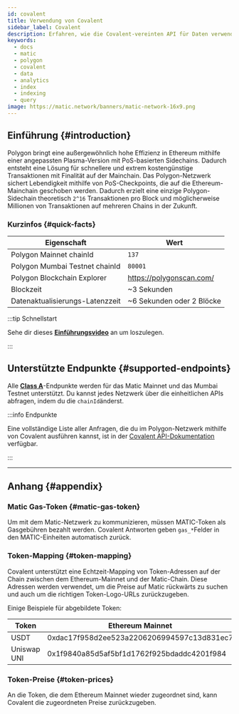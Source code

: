 ```yaml
---
id: covalent
title: Verwendung von Covalent
sidebar_label: Covalent
description: Erfahren, wie die Covalent-vereinten API für Daten verwendet werden
keywords:
  - docs
  - matic
  - polygon
  - covalent
  - data
  - analytics
  - index
  - indexing
  - query
image: https://matic.network/banners/matic-network-16x9.png
---
```


## Einführung {#introduction}

Polygon bringt eine außergewöhnlich hohe Effizienz in Ethereum mithilfe einer angepassten Plasma-Version mit PoS-basierten Sidechains. Dadurch entsteht eine Lösung für schnellere und extrem kostengünstige Transaktionen mit Finalität auf der Mainchain. Das Polygon-Netzwerk sichert Lebendigkeit mithilfe von PoS-Checkpoints, die auf die Ethereum-Mainchain geschoben werden. Dadurch erzielt eine einzige Polygon-Sidechain theoretisch `2^16` Transaktionen
pro Block und möglicherweise Millionen von Transaktionen auf mehreren Chains in der Zukunft.

### Kurzinfos {#quick-facts}

<TableWrap>

| Eigenschaft | Wert |
|---|---|
| Polygon Mainnet chainId | `137` |
| Polygon Mumbai Testnet chainId | `80001` |
| Polygon Blockchain Explorer | https://polygonscan.com/ |
| Blockzeit | ~3 Sekunden |
| Datenaktualisierungs-Latenzzeit | ~6 Sekunden oder 2 Blöcke |

</TableWrap>

:::tip Schnellstart

Sehe dir dieses **[<ins>Einführungsvideo</ins>](https://www.youtube.com/watch?v=qhibXxKANWE)** an
um loszulegen.

:::

## Unterstützte Endpunkte {#supported-endpoints}

Alle [__Class A__](https://www.covalenthq.com/docs/api/#tag--Class-A)-Endpunkte werden für das Matic Mainnet und das Mumbai Testnet unterstützt. Du kannst jedes Netzwerk über die einheitlichen APIs abfragen, indem du die `chainId`änderst.

:::info Endpunkte

Eine vollständige Liste aller Anfragen, die du im Polygon-Netzwerk mithilfe von Covalent ausführen kannst, ist in der [<ins>Covalent API-Dokumentation</ins>](https://www.covalenthq.com/docs/api/) verfügbar.

:::

---

## Anhang {#appendix}

### Matic Gas-Token {#matic-gas-token}

Um mit dem Matic-Netzwerk zu kommunizieren, müssen MATIC-Token als Gasgebühren bezahlt werden. Covalent Antworten geben `gas_*`Felder in den MATIC-Einheiten automatisch zurück.

### Token-Mapping {#token-mapping}

Covalent unterstützt eine Echtzeit-Mapping von Token-Adressen auf der Chain zwischen dem Ethereum-Mainnet und der Matic-Chain. Diese Adressen werden verwendet, um die Preise auf Matic rückwärts zu suchen und auch um die richtigen Token-Logo-URLs zurückzugeben.

Einige Beispiele für abgebildete Token:

| Token | Ethereum Mainnet | Matic Mainnet |
|---|---|---|
| USDT | 0xdac17f958d2ee523a2206206994597c13d831ec7 | 0xc2132d05d31c914a87c6611c10748aeb04b58e8f |
| Uniswap UNI | 0x1f9840a85d5af5bf1d1762f925bdaddc4201f984 | 0xb33eaad8d922b1083446dc23f610c2567fb5180f |

### Token-Preise {#token-prices}

An die Token, die dem Ethereum Mainnet wieder zugeordnet sind, kann Covalent die zugeordneten Preise zurückzugeben.
